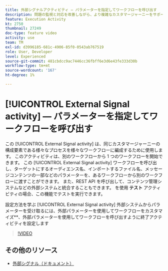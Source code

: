 ```yaml
---
title: 外部シグナルアクティビティ — パラメーターを指定してワークフローを呼び出す
description: 問題の監視と対応を改善しながら、より複雑なカスタマージャーニーをサポートするために、別のワークフローから 1 つのワークフローを開始する方法を説明します。
feature: Execution Activity
kt: 2750
thumbnail: 27249
doc-type: feature video
activity: use
team: TM
exl-id: d3996185-681c-4906-85f0-0543ab767519
role: User, Developer
level: Experienced
source-git-commit: 481cbdcc9ac7446cc36fbff6e3d6e43fe333d30b
workflow-type: tm+mt
source-wordcount: '167'
ht-degree: 1%

---
```



# [!UICONTROL External Signal activity]  — パラメーターを指定してワークフローを呼び出す

この [!UICONTROL External Signal activity] は、同じカスタマージャーニーの構成要素である様々なプロセスを様々なワークフローに編成するために使用します。 このアクティビティは、別のワークフローから 1 つのワークフローを開始できます。 この [!UICONTROL External Signal activity] ワークフローを呼び出し、ターゲットにするオーディエンス名、インポートするファイル名、メッセージコンテンツの一部などのパラメーターを、あるワークフローから別のワークフローに渡すことができます。 また、REST API を呼び出して、コンテンツ管理システムなどの外部システムと統合することもできます。 を使用 **テスト** アクティビティの場合、この機能でテストを実行できます。

設定方法を学ぶ [!UICONTROL External Signal activity] 外部システムからパラメーターを受け取るには、外部パラメーターを使用してワークフローをカスタマイズ**、外部パラメーターを使用してワークフローを呼び出すように終了アクティビティを設定します

>[!VIDEO](https://video.tv.adobe.com/v/27249/?quality=12)

## その他のリソース

* [外部シグナル（ドキュメント）](https://experienceleague.adobe.com/docs/campaign-standard/using/managing-processes-and-data/calling-workflow-external-parameters/calling-a-workflow-with-external-parameters.html)

